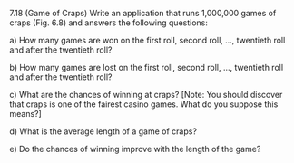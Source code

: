 7.18 (Game of Craps) Write an application that runs 1,000,000 games of craps (Fig. 6.8) and answers the following questions:
<p>a) How many games are won on the first roll, second roll, ..., twentieth roll and after the twentieth roll?
<p>b) How many games are lost on the first roll, second roll, ..., twentieth roll and after the twentieth roll?
<p>c) What are the chances of winning at craps? [Note: You should discover that craps is one of the fairest casino games. What do you suppose this means?]
<p>d) What is the average length of a game of craps?
<p>e) Do the chances of winning improve with the length of the game?
